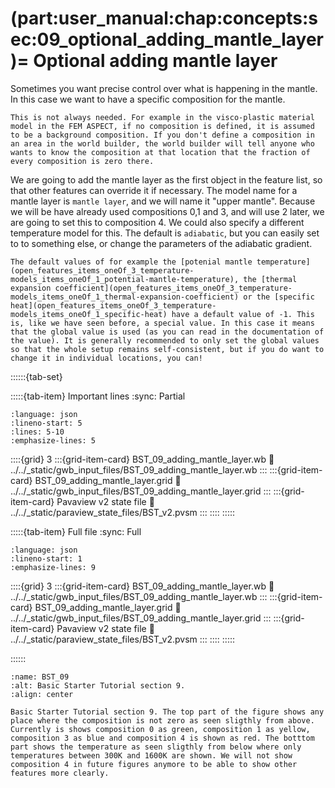 (part:user_manual:chap:concepts:sec:09_optional_adding_mantle_layer)=
Optional adding mantle layer
============================

Sometimes you want precise control over what is happening in the mantle. In this case we want to have a specific composition for the mantle. 

```{note}
This is not always needed. For example in the visco-plastic material model in the FEM ASPECT, if no composition is defined, it is assumed to be a background composition. If you don't define a composition in an area in the world builder, the world builder will tell anyone who wants to know the composition at that location that the fraction of every composition is zero there.
```

We are going to add the mantle layer as the first object in the feature list, so that other features can override it if necessary. The model name for a mantle layer is `mantle layer`, and we will name it "upper mantle". Because we will be have already used compositions 0,1 and 3, and will use 2 later, we are going to set this to composition 4. We could also specify a different temperature model for this. The default is `adiabatic`, but you can easily set to to something else, or change the parameters of the adiabatic gradient.

```{note}
The default values of for example the [potenial mantle temperature](open_features_items_oneOf_3_temperature-models_items_oneOf_1_potential-mantle-temperature), the [thermal expansion coefficient](open_features_items_oneOf_3_temperature-models_items_oneOf_1_thermal-expansion-coefficient) or the [specific heat](open_features_items_oneOf_3_temperature-models_items_oneOf_1_specific-heat) have a default value of -1. This is, like we have seen before, a special value. In this case it means that the global value is used (as you can read in the documentation of the value). It is generally recommended to only set the global values so that the whole setup remains self-consistent, but if you do want to change it in individual locations, you can!
```

::::::{tab-set}

:::::{tab-item} Important lines
:sync: Partial

```{literalinclude} ../../_static/gwb_input_files/BST_09_adding_mantle_layer.wb
:language: json
:lineno-start: 5
:lines: 5-10
:emphasize-lines: 5
```
::::{grid} 3
:::{grid-item-card} BST_09_adding_mantle_layer.wb
:link: ../../_static/gwb_input_files/BST_09_adding_mantle_layer.wb
:::
:::{grid-item-card} BST_09_adding_mantle_layer.grid
:link: ../../_static/gwb_input_files/BST_09_adding_mantle_layer.grid
:::
:::{grid-item-card} Pavaview v2 state file 
:link: ../../_static/paraview_state_files/BST_v2.pvsm
:::
::::
:::::

:::::{tab-item} Full file
:sync: Full


```{literalinclude} ../../_static/gwb_input_files/BST_09_adding_mantle_layer.wb
:language: json
:lineno-start: 1
:emphasize-lines: 9
```

::::{grid} 3
:::{grid-item-card} BST_09_adding_mantle_layer.wb
:link: ../../_static/gwb_input_files/BST_09_adding_mantle_layer.wb
:::
:::{grid-item-card} BST_09_adding_mantle_layer.grid
:link: ../../_static/gwb_input_files/BST_09_adding_mantle_layer.grid
:::
:::{grid-item-card} Pavaview v2 state file 
:link: ../../_static/paraview_state_files/BST_v2.pvsm
:::
::::
:::::

::::::

```{figure} ../../../../doc/sphinx/_static/images/user_manual/basic_starter_tutorial/BST_09.png
:name: BST_09
:alt: Basic Starter Tutorial section 9. 
:align: center

Basic Starter Tutorial section 9. The top part of the figure shows any place where the composition is not zero as seen sligthly from above. Currently is shows composition 0 as green, composition 1 as yellow, composition 3 as blue and composition 4 is shown as red. The botttom part shows the temperature as seen sligthly from below where only temperatures between 300K and 1600K are shown. We will not show composition 4 in future figures anymore to be able to show other features more clearly.
```